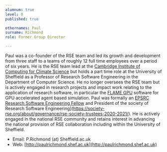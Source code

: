 ```yaml
---
alumnum: true
level: 0
published: true

othernames: Paul
surname: Richmond
role: Former Group Director

---
```


Paul was a co-founder of the RSE team and led its growth and development from three staff to a teams of roughly 12 full time employees over a period of six years. He is the RSE team lead at the [Cambridge Institute of Computing for Climate Science](https://cambridge-iccs.github.io/) but holds a part time role at the University of Sheffield as a Professor of Research Software Engineering in the Department of Computer Science. He no longer oversees the RSE team but is actively engaged in research projects and impact work relating to the application of research software, in particular the [FLAME GPU](http://www.flamegpu.com) software for GPU accelerated agent based simulation. Paul was formally an [EPSRC Research Software Engineering Fellow](https://rse.ac.uk/community/epsrc-rse-fellows/) and President of the society of Research Software Engineering](https://society-rse.org/about/governance/rse-society-trustees-2020-2021/). He is actively engaged in the national RSE community and retains interest in advancing the national provision of RSE collaboration including within the University of Sheffield. 

* Email: P.Richmond (at) Sheffield.ac.uk
* Web: [http://paulrichmond.shef.ac.uk](http://paulrichmond.shef.ac.uk)
